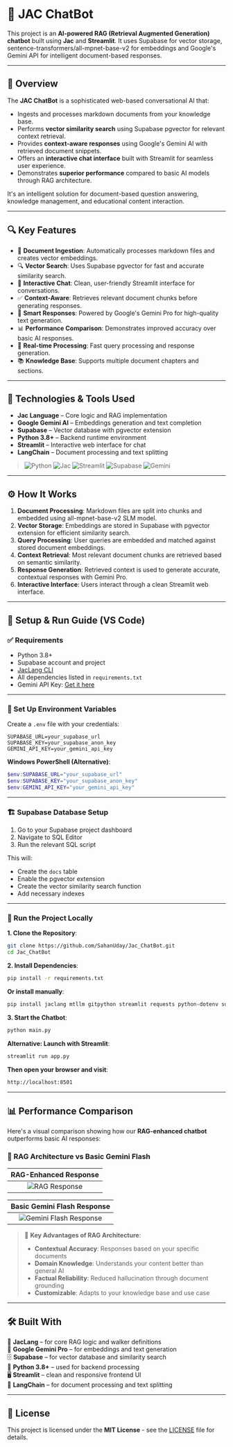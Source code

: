 # 🤖 JAC ChatBot 

This project is an **AI-powered RAG (Retrieval Augmented Generation) chatbot** built using **Jac** and **Streamlit**. It uses Supabase for vector storage, sentence-transformers/all-mpnet-base-v2 for embeddings and Google's Gemini API for intelligent document-based responses.

---

## 📌 Overview

The **JAC ChatBot** is a sophisticated web-based conversational AI that:

* Ingests and processes markdown documents from your knowledge base.
* Performs **vector similarity search** using Supabase pgvector for relevant context retrieval.
* Provides **context-aware responses** using Google's Gemini AI with retrieved document snippets.
* Offers an **interactive chat interface** built with Streamlit for seamless user experience.
* Demonstrates **superior performance** compared to basic AI models through RAG architecture.

It's an intelligent solution for document-based question answering, knowledge management, and educational content interaction.

---

## 🔍 Key Features

* 🚀 **Document Ingestion**: Automatically processes markdown files and creates vector embeddings.
* 🔍 **Vector Search**: Uses Supabase pgvector for fast and accurate similarity search.
* 💬 **Interactive Chat**: Clean, user-friendly Streamlit interface for conversations.
* ✅ **Context-Aware**: Retrieves relevant document chunks before generating responses.
* 🧠 **Smart Responses**: Powered by Google's Gemini Pro for high-quality text generation.
* 📊 **Performance Comparison**: Demonstrates improved accuracy over basic AI responses.
* 🔄 **Real-time Processing**: Fast query processing and response generation.
* 📚 **Knowledge Base**: Supports multiple document chapters and sections.

---

## 🔧 Technologies & Tools Used

* **Jac Language** – Core logic and RAG implementation
* **Google Gemini AI** – Embeddings generation and text completion
* **Supabase** – Vector database with pgvector extension
* **Python 3.8+** – Backend runtime environment
* **Streamlit** – Interactive web interface for chat
* **LangChain** – Document processing and text splitting

> ![Python](https://img.shields.io/badge/python-3670A0?logo=python&logoColor=FFFF00)
> ![Jac](https://img.shields.io/badge/JacLang-%23009b77.svg?logoColor=white)
> ![Streamlit](https://img.shields.io/badge/streamlit-%23FF4B4B.svg?logo=streamlit&logoColor=white)
> ![Supabase](https://img.shields.io/badge/Supabase-3ECF8E?logo=supabase&logoColor=white)
> ![Gemini](https://img.shields.io/badge/Gemini_AI-%2300AEEF?logo=google&logoColor=white)

---

## ⚙️ How It Works

1. **Document Processing**: Markdown files are split into chunks and embedded using all-mpnet-base-v2 SLM model.
2. **Vector Storage**: Embeddings are stored in Supabase with pgvector extension for efficient similarity search.
3. **Query Processing**: User queries are embedded and matched against stored document embeddings.
4. **Context Retrieval**: Most relevant document chunks are retrieved based on semantic similarity.
5. **Response Generation**: Retrieved context is used to generate accurate, contextual responses with Gemini Pro.
6. **Interactive Interface**: Users interact through a clean Streamlit web interface.

---

## 🧰 Setup & Run Guide (VS Code)

### ✅ Requirements

* Python 3.8+
* Supabase account and project
* [JacLang CLI](https://jaclang.com/docs/getting-started/installation/)
* All dependencies listed in `requirements.txt`
* Gemini API Key: [Get it here](https://makersuite.google.com/app)

---

### 🔐 Set Up Environment Variables

Create a `.env` file with your credentials:

```env
SUPABASE_URL=your_supabase_url
SUPABASE_KEY=your_supabase_anon_key
GEMINI_API_KEY=your_gemini_api_key
```

**Windows PowerShell (Alternative)**:
```powershell
$env:SUPABASE_URL="your_supabase_url"
$env:SUPABASE_KEY="your_supabase_anon_key"  
$env:GEMINI_API_KEY="your_gemini_api_key"
```

---

### 🏗️ Supabase Database Setup

1. Go to your Supabase project dashboard
2. Navigate to SQL Editor
3. Run the relevant SQL script 

This will:
- Create the `docs` table
- Enable the pgvector extension  
- Create the vector similarity search function
- Add necessary indexes

---

### 🚀 Run the Project Locally

**1. Clone the Repository**:
```bash
git clone https://github.com/SahanUday/Jac_ChatBot.git
cd Jac_ChatBot
```

**2. Install Dependencies**:
```bash
pip install -r requirements.txt
```

**Or install manually**:
```bash
pip install jaclang mtllm gitpython streamlit requests python-dotenv supabase sentence-transformers langchain numpy
```

**3. Start the Chatbot**:
```bash
python main.py
```

**Alternative: Launch with Streamlit**:
```bash
streamlit run app.py
```

**Then open your browser and visit**:
```bash
http://localhost:8501
```

---

## 📊 Performance Comparison

Here's a visual comparison showing how our **RAG-enhanced chatbot** outperforms basic AI responses:

### 🔄 RAG Architecture vs Basic Gemini Flash

| **RAG-Enhanced Response** |
|:-------------------------:|
| ![RAG Response](assets/RAGarc_base_response.jpg) |

| **Basic Gemini Flash Response** |
|:--------------------------------:|
| ![Gemini Flash Response](assets/geminiflash_response.jpg) |

> 🧠 **Key Advantages of RAG Architecture**:
> - **Contextual Accuracy**: Responses based on your specific documents
> - **Domain Knowledge**: Understands your content better than general AI
> - **Factual Reliability**: Reduced hallucination through document grounding
> - **Customizable**: Adapts to your knowledge base and use case

---

## 🛠 Built With

🧬 **JacLang** – for core RAG logic and walker definitions  
🤖 **Google Gemini Pro** – for embeddings and text generation  
🗄️ **Supabase** – for vector database and similarity search  
🐍 **Python 3.8+** – used for backend processing  
🖥️ **Streamlit** – clean and responsive frontend UI  
🦜 **LangChain** – for document processing and text splitting

---

## 📜 License

This project is licensed under the **MIT License** - see the [LICENSE](LICENSE) file for details.
